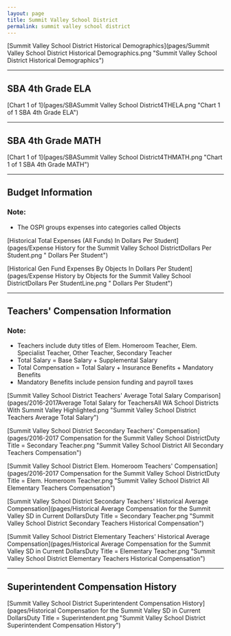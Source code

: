 ```yaml
---
layout: page
title: Summit Valley School District
permalink: summit valley school district
---
```



[Summit Valley School District Historical Demographics](pages/Summit Valley School District Historical Demographics.png "Summit Valley School District Historical Demographics")

___

## SBA 4th Grade ELA

[Chart 1 of 1](pages/SBASummit Valley School District4THELA.png "Chart 1 of 1 SBA 4th Grade ELA")


___

## SBA 4th Grade MATH

[Chart 1 of 1](pages/SBASummit Valley School District4THMATH.png "Chart 1 of 1 SBA 4th Grade MATH")


___

## Budget Information
### Note:
- The OSPI groups expenses into categories called Objects

[Historical Total Expenses (All Funds) In Dollars Per Student](pages/Expense History for the Summit Valley School DistrictDollars Per Student.png " Dollars Per Student")

[Historical Gen Fund Expenses By Objects In Dollars Per Student](pages/Expense History by Objects for the Summit Valley School DistrictDollars Per StudentLine.png " Dollars Per Student")


___

## Teachers' Compensation Information
### Note:
- Teachers include duty titles of Elem. Homeroom Teacher, Elem. Specialist Teacher, Other Teacher, Secondary Teacher
- Total Salary = Base Salary + Supplemental Salary
- Total Compensation = Total Salary + Insurance Benefits + Mandatory Benefits
- Mandatory Benefits include pension funding and payroll taxes

[Summit Valley School District Teachers' Average Total Salary Comparison](pages/2016-2017Average Total Salary for TeachersAll WA School Districts With Summit Valley Highlighted.png "Summit Valley School District Teachers Average Total Salary")

[Summit Valley School District Secondary Teachers' Compensation](pages/2016-2017 Compensation for the Summit Valley School DistrictDuty Title = Secondary Teacher.png "Summit Valley School District All Secondary Teachers Compensation")

[Summit Valley School District Elem. Homeroom Teachers' Compensation](pages/2016-2017 Compensation for the Summit Valley School DistrictDuty Title = Elem. Homeroom Teacher.png "Summit Valley School District All Elementary Teachers Compensation")

[Summit Valley School District Secondary Teachers' Historical Average Compensation](pages/Historical Average Compensation for the Summit Valley SD in Current DollarsDuty Title = Secondary Teacher.png "Summit Valley School District Secondary Teachers Historical Compensation")

[Summit Valley School District Elementary Teachers' Historical Average Compensation](pages/Historical Average Compensation for the Summit Valley SD in Current DollarsDuty Title = Elementary Teacher.png "Summit Valley School District Elementary Teachers Historical Compensation")


___

## Superintendent Compensation History

[Summit Valley School District Superintendent Compensation History](pages/Historical Compensation for the Summit Valley SD in Current DollarsDuty Title = Superintendent.png "Summit Valley School District Superintendent Compensation History")

